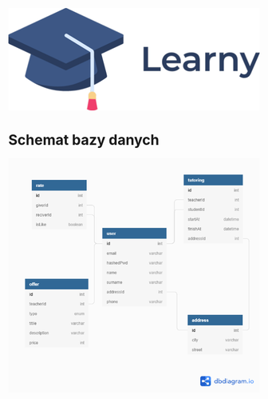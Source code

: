 ![alt text]("../../../assets/logomin.png)

# Schemat bazy danych

![alt text]("../../../assets/db.png)
